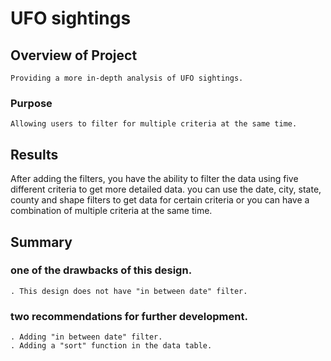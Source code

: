 # UFO sightings

## Overview of Project
    Providing a more in-depth analysis of UFO sightings.

### Purpose
    Allowing users to filter for multiple criteria at the same time. 


## Results
   After adding the filters, you have the ability to filter the data
   using five different criteria to get more detailed data.
   you can use the date, city, state, county and shape filters to get data for 
   certain criteria or you can have a combination of multiple criteria at the same time.


## Summary

### one of the drawbacks of this design.
    . This design does not have "in between date" filter.

### two recommendations for further development.
    . Adding "in between date" filter.
    . Adding a "sort" function in the data table.

